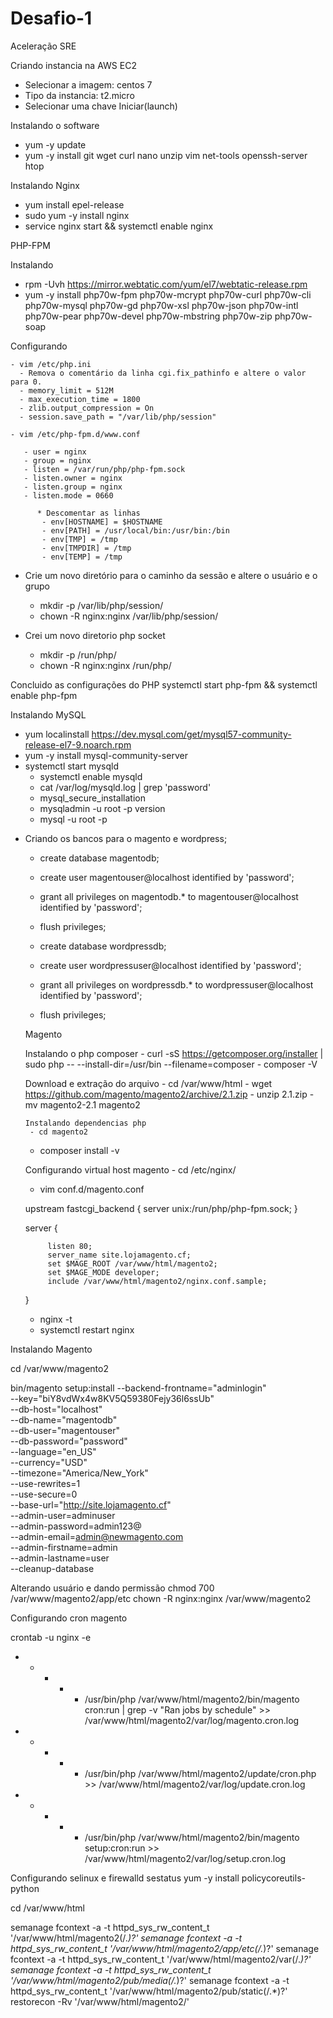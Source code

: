 # Desafio-1
Aceleração SRE


Criando instancia na AWS EC2

 - Selecionar a imagem: centos 7
 - Tipo da instancia: t2.micro
 - Selecionar uma chave 
 Iniciar(launch)
 
 
Instalando o software
 - yum -y update
 - yum -y install git wget curl nano unzip vim net-tools openssh-server htop
 
Instalando Nginx
 - yum install epel-release
 - sudo yum -y install nginx
 - service nginx start && systemctl enable nginx
 
 PHP-FPM
  
  Instalando
  - rpm -Uvh https://mirror.webtatic.com/yum/el7/webtatic-release.rpm
  - yum -y install php70w-fpm php70w-mcrypt php70w-curl php70w-cli php70w-mysql php70w-gd php70w-xsl php70w-json php70w-intl php70w-pear php70w-devel php70w-mbstring php70w-zip php70w-soap
  
  Configurando
    
    - vim /etc/php.ini
      - Remova o comentário da linha cgi.fix_pathinfo e altere o valor para 0.
      - memory_limit = 512M
      - max_execution_time = 1800
      - zlib.output_compression = On
      - session.save_path = "/var/lib/php/session"
    
    - vim /etc/php-fpm.d/www.conf
    
       - user = nginx
       - group = nginx
       - listen = /var/run/php/php-fpm.sock
       - listen.owner = nginx
       - listen.group = nginx
       - listen.mode = 0660
         
          * Descomentar as linhas
           - env[HOSTNAME] = $HOSTNAME
           - env[PATH] = /usr/local/bin:/usr/bin:/bin
           - env[TMP] = /tmp
           - env[TMPDIR] = /tmp
           - env[TEMP] = /tmp
           
* Crie um novo diretório para o caminho da sessão e altere o usuário e o grupo
     - mkdir -p /var/lib/php/session/
     - chown -R nginx:nginx /var/lib/php/session/
     
* Crei um novo diretorio php socket
     - mkdir -p /run/php/
     - chown -R nginx:nginx /run/php/
     
Concluido as configurações do PHP
systemctl start php-fpm && systemctl enable php-fpm

Instalando MySQL
 - yum localinstall https://dev.mysql.com/get/mysql57-community-release-el7-9.noarch.rpm
 - yum -y install mysql-community-server
 - systemctl start mysqld
	- systemctl enable mysqld
	- cat /var/log/mysqld.log | grep 'password'
	- mysql_secure_installation
	- mysqladmin -u root -p version
	- mysql -u root -p
 
 
 
 * Criando os bancos para o magento e wordpress;
   - create database magentodb;
   - create user magentouser@localhost identified by 'password';
   - grant all privileges on magentodb.* to magentouser@localhost identified by 'password';
   - flush privileges;

   - create database wordpressdb;
   - create user wordpressuser@localhost identified by 'password';
   - grant all privileges on wordpressdb.* to wordpressuser@localhost identified by 'password';
   - flush privileges;
   
   Magento
   
    Instalando o php composer
       - curl -sS https://getcomposer.org/installer | sudo php -- --install-dir=/usr/bin --filename=composer
       - composer -V
        
    Download e extração do arquivo
       - cd /var/www/html
       - wget https://github.com/magento/magento2/archive/2.1.zip
       - unzip 2.1.zip
       - mv magento2-2.1 magento2
       
       Instalando dependencias php
        - cd magento2
	- composer install -v
	
    Configurando virtual host magento
    	- cd /etc/nginx/
	- vim conf.d/magento.conf
	
	upstream fastcgi_backend {
        server  unix:/run/php/php-fpm.sock;
		}
 
	server {
 
        	listen 80;
        	server_name site.lojamagento.cf;
        	set $MAGE_ROOT /var/www/html/magento2;
        	set $MAGE_MODE developer;
        	include /var/www/html/magento2/nginx.conf.sample;
	}
	
      - nginx -t
      - systemctl restart nginx
      
Instalando Magento

cd /var/www/magento2

bin/magento setup:install --backend-frontname="adminlogin" \
--key="biY8vdWx4w8KV5Q59380Fejy36l6ssUb" \
--db-host="localhost" \
--db-name="magentodb" \
--db-user="magentouser" \
--db-password="password" \
--language="en_US" \
--currency="USD" \
--timezone="America/New_York" \
--use-rewrites=1 \
--use-secure=0 \
--base-url="http://site.lojamagento.cf" \
--admin-user=adminuser \
--admin-password=admin123@ \
--admin-email=admin@newmagento.com \
--admin-firstname=admin \
--admin-lastname=user \
--cleanup-database
      
Alterando usuário e dando permissão
chmod 700 /var/www/magento2/app/etc
chown -R nginx:nginx /var/www/magento2
 
 
Configurando cron magento

crontab -u nginx -e
 
* * * * * /usr/bin/php /var/www/html/magento2/bin/magento cron:run | grep -v "Ran jobs by schedule" >> /var/www/html/magento2/var/log/magento.cron.log
* * * * * /usr/bin/php /var/www/html/magento2/update/cron.php >> /var/www/html/magento2/var/log/update.cron.log
* * * * * /usr/bin/php /var/www/html/magento2/bin/magento setup:cron:run >> /var/www/html/magento2/var/log/setup.cron.log
 
 Configurando selinux e firewalld
 sestatus
 yum -y install policycoreutils-python
 
 cd /var/www/html
 
semanage fcontext -a -t httpd_sys_rw_content_t '/var/www/html/magento2(/.*)?'
semanage fcontext -a -t httpd_sys_rw_content_t '/var/www/html/magento2/app/etc(/.*)?'
semanage fcontext -a -t httpd_sys_rw_content_t '/var/www/html/magento2/var(/.*)?'
semanage fcontext -a -t httpd_sys_rw_content_t '/var/www/html/magento2/pub/media(/.*)?'
semanage fcontext -a -t httpd_sys_rw_content_t '/var/www/html/magento2/pub/static(/.*)?'
restorecon -Rv '/var/www/html/magento2/'
 
